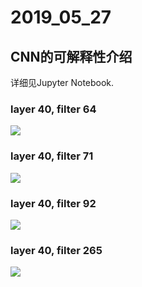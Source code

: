 # 2019_05_27

## CNN的可解释性介绍

详细见Jupyter Notebook.

### layer 40, filter 64

![](https://github.com/wmn7/ML_Practice/blob/master/2019_05_27/pic/layer40_filter64.jpg.png)

### layer 40, filter 71

![](https://github.com/wmn7/ML_Practice/blob/master/2019_05_27/pic/layer40_filter71.jpg.png)

### layer 40, filter 92

![](https://github.com/wmn7/ML_Practice/blob/master/2019_05_27/pic/layer40_filter92.jpg.png)

### layer 40, filter 265

![](https://github.com/wmn7/ML_Practice/blob/master/2019_05_27/pic/layer40_filter265.jpg.png)